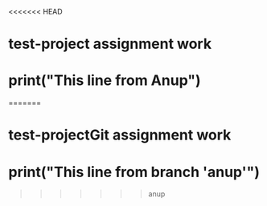 <<<<<<< HEAD
# test-project assignment work 
# print("This line from Anup")

=======
# test-projectGit assignment work 
# print("This line from branch 'anup'")
>>>>>>> anup
